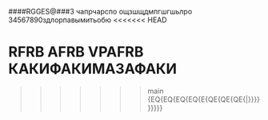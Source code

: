 ####RGGES@###3
чапрчарспо
ощзшщдмпгшгшьлро
34567890здлорпавымитьобю
<<<<<<< HEAD


RFRB AFRB VPAFRB
КАКИФАКИМАЗАФАКИ
=======
>>>>>>> main
{EQ{EQ{EQ{EQ{E{QE{QE{QE{|}}}}}}}}}